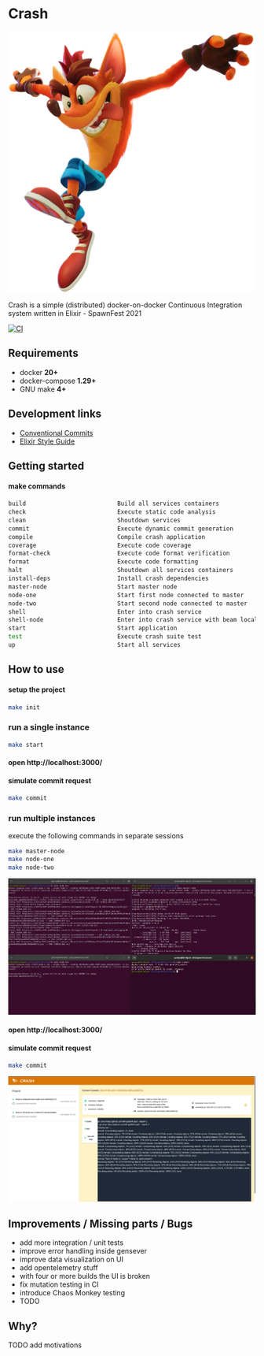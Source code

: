 # Crash

![Crash from Crash Bandicoot™](https://github.com/spawnfest/crash/blob/master/media/crash-bandicoot.png)

Crash is a simple (distributed) docker-on-docker Continuous Integration system written in Elixir - SpawnFest 2021

[![CI](https://github.com/spawnfest/crash/actions/workflows/crash-ci.yml/badge.svg)](https://github.com/spawnfest/crash/actions/workflows/crash-ci.yml)

## Requirements
  
  - docker **20+**
  - docker-compose **1.29+**
  - GNU make **4+**
  
## Development links

  * [Conventional Commits][1]
  * [Elixir Style Guide][2]

  [1]: https://www.conventionalcommits.org/en/v1.0.0/
  [2]: https://github.com/christopheradams/elixir_style_guide


## Getting started

#### make commands

```bash
build                          Build all services containers
check                          Execute static code analysis
clean                          Shoutdown services
commit                         Execute dynamic commit generation
compile                        Compile crash application
coverage                       Execute code coverage
format-check                   Execute code format verification
format                         Execute code formatting
halt                           Shoutdown all services containers
install-deps                   Install crash dependencies
master-node                    Start master node
node-one                       Start first node connected to master
node-two                       Start second node connected to master
shell                          Enter into crash service
shell-node                     Enter into crash service with beam local-node name
start                          Start application
test                           Execute crash suite test
up                             Start all services
```


## How to use

#### setup the project

```bash
make init
```

### run a single instance

```bash
make start
```

#### open http://localhost:3000/

#### simulate commit request

``` bash
make commit 
```

### run multiple instances

execute the following commands in separate sessions

``` bash
make master-node
make node-one
make node-two
```

![Example multinode](https://github.com/spawnfest/crash/blob/master/media/crash-multi-example.png)

#### open http://localhost:3000/

#### simulate commit request

``` bash
make commit 
```

![Example build](https://github.com/spawnfest/crash/blob/master/media/crash-build-example.png)


## Improvements / Missing parts / Bugs 

- add more integration / unit tests
- improve error handling inside gensever
- improve data visualization on UI
- add opentelemetry stuff
- with four or more builds the UI is broken
- fix mutation testing in CI
- introduce Chaos Monkey testing
- TODO

## Why?

TODO add motivations
